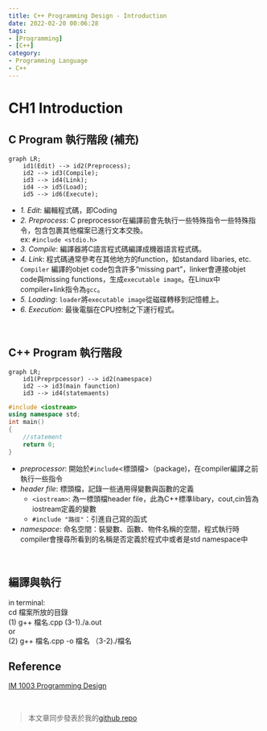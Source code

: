 ```yaml
---
title: C++ Programming Design - Introduction
date: 2022-02-20 00:06:28
tags:
- [Programming]
- [C++]
category:
- Programming Language
- C++
---
```


# **CH1 Introduction**

## **C Program 執行階段 (補充)**
```mermaid
graph LR;
    id1(Edit) --> id2(Preprocess);
    id2 --> id3(Compile);
    id3 --> id4(Link);
    id4 --> id5(Load);
    id5 --> id6(Execute);
```

<!-- more -->

* *1. Edit*: 編輯程式碼，即Coding
* *2. Preprocess*: C preprocessor在編譯前會先執行一些特殊指令一些特殊指令，包含包裹其他檔案已進行文本交換。  
  ex: `#include <stdio.h>`
* *3. Compile*: 編譯器將C語言程式碼編譯成機器語言程式碼。
* *4. Link*: 程式碼通常參考在其他地方的function，如standard libaries, etc. `Compiler` 編譯的objet code包含許多“missing part”，linker會連接objet code與missing functions，生成`executable image`。在Linux中compiler+link指令為`gcc`。
* *5. Loading*: `loader`將`executable image`從磁碟轉移到記憶體上。
* *6. Execution*: 最後電腦在CPU控制之下運行程式。

<br>

## **C++ Program 執行階段**
```mermaid
graph LR;
    id1(Preprpcessor) --> id2(namespace) 
    id2 --> id3(main faunction) 
    id3 --> id4(statemaents)
```


```C++
#include <iostream>  
using namespace std;
int main()
{
    //statement
    return 0;
}
```


- *preprocessor*: 開始於`#include`<標頭檔>（package)，在compiler編譯之前執行一些指令
- *header file*: 標頭檔，記錄一些通用得變數與函數的定義
    - `<iostream>`: 為一標頭檔header file，此為C++標準libary，cout,cin皆為iostream定義的變數
    - `#include "路徑"`：引進自己寫的函式
- *namespace*: 命名空間：裝變數、函數、物件名稱的空間，程式執行時compiler會搜尋所看到的名稱是否定義於程式中或者是std namespace中

<br>

## **編譯與執行**
in terminal:  
cd 檔案所放的目錄  
(1) g++ 檔名.cpp (3-1)./a.out   
or  
(2) g++ 檔名.cpp -o 檔名 （3-2)./檔名


## **Reference**
[IM 1003 Programming Design](http://www.im.ntu.edu.tw/~lckung/courses/public/PD/)

<br>

> 本文章同步發表於我的[github repo](https://github.com/Bosh-Kuo/Cplusplus-Programming-Design-2021-Fall/tree/master/Lecture_Code/)

